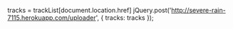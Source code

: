 tracks = trackList[document.location.href]
jQuery.post('http://severe-rain-7115.herokuapp.com/uploader', {
  tracks: tracks
  });
